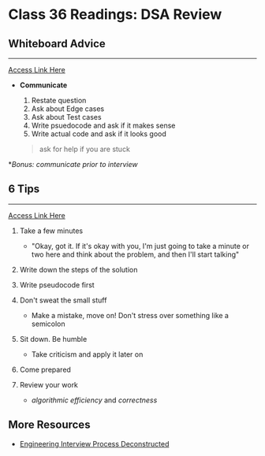 # Class 36 Readings: DSA Review

## Whiteboard Advice

___
[Access Link Here](https://hackernoon.com/the-best-whiteboard-interview-advice-i-ever-received-3ebbfa72e4a)

- **Communicate**
    1. Restate question
    2. Ask about Edge cases
    3. Ask about Test cases
    4. Write psuedocode and ask if it makes sense  
    5. Write actual code and ask if it looks good  

    > ask for help if you are stuck

**Bonus: communicate prior to interview*

## 6 Tips

___
[Access Link Here](https://blog.usejournal.com/6-tips-to-ace-a-whiteboard-programming-interview-f06c1b378bc6)

1. Take a few minutes

    - "Okay, got it. If it's okay with you, I'm just going to take a minute or two here and think about the problem, and then I'll start talking"

2. Write down the steps of the solution  

3. Write pseudocode first

4. Don't sweat the small stuff  

    - Make a mistake, move on! Don't stress over something like a semicolon

5. Sit down. Be humble

    - Take criticism and apply it later on

6. Come prepared

7. Review your work

    - *algorithmic efficiency* and *correctness*

## More Resources  

- [Engineering Interview Process Deconstructed](https://www.youtube.com/watch?v=KdXAUst8bdo)
